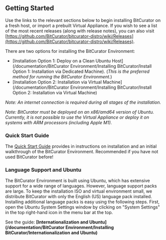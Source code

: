 ## Getting Started
Use the links to the relevant sections below to begin installing BitCurator on a fresh host, or import a prebuilt Virtual Appliance. If you wish to see a list of the most recent releases (along with release notes), you can also visit [https://github.com/BitCurator/bitcurator-distro/wiki/Releases](https://github.com/BitCurator/bitcurator-distro/wiki/Releases).

There are two options for installing the BitCurator Environment:
 - [Installation Option 1: Deploy on a Clean Ubuntu Host](/documentation/BitCurator Environment/Installing BitCurator/Install Option 1: Installation via Dedicated Machine). (_This is the preferred method for running the BitCurator Environment._)
 - [Installation Option 2: Installation via Virtual Machine](/documentation/BitCurator Environment/Installing BitCurator/Install Option 2: Installation via Virtual Machine)

_Note: An internet connection is required during all stages of the installation._

_Note: BitCurator must be deployed on an x86/amd64 version of Ubuntu. Currently, it is not possible to use the Virtual Appliance or deploy it on systems with ARM processors (including Apple M1)._


### Quick Start Guide
The [Quick Start Guide](https://github.com/BitCurator/bitcurator-distro/wiki/Releases#quickstart-guide) provides in instructions on installation and an initial walkthrough of the BitCurator Environment. Recommended if you have not used BitCurator before!

### Language Support and Ubuntu
The BitCurator Environment is built using Ubuntu, which has extensive support for a wide range of languages. However, language support packs are large. To keep the installation ISO and virtual environment small, we distribute BitCurator with only the English (US) language pack installed. Installing additional language packs is easy using the following steps. First, open the Ubuntu System Settings window by clicking on "System Settings" in the top right-hand icon in the menu bar at the top.

See the guide: **[Internationalization and Ubuntu](/documentation/BitCurator Environment/Installing BitCurator/Internationalization and Ubuntu)**

  









